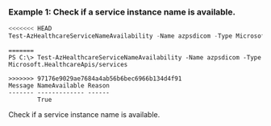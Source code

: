 ### Example 1: Check if a service instance name is available.
```powershell
<<<<<<< HEAD
Test-AzHealthcareServiceNameAvailability -Name azpsdicom -Type Microsoft.HealthcareApis/services
```

```output
=======
PS C:\> Test-AzHealthcareServiceNameAvailability -Name azpsdicom -Type Microsoft.HealthcareApis/services

>>>>>>> 97176e9029ae7684a4ab56b6bec6966b134d4f91
Message NameAvailable Reason
------- ------------- ------
        True
```

Check if a service instance name is available.